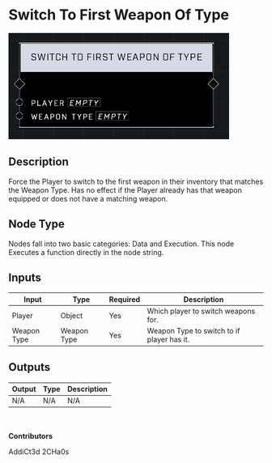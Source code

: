 # Switch To First Weapon Of Type
![](../../../.gitbook/assets/switch-to-first-weapon-of-type.png)
## Description
Force the Player to switch to the first weapon in their inventory that matches the Weapon Type. Has no effect if the Player already has that weapon equipped or does not have a matching weapon.

## Node Type
Nodes fall into two basic categories: Data and Execution. This node Executes a function directly in the node string.

## Inputs
| Input | Type | Required | Description |
|------------------|------------------|----------|--------------------------------------------------------------|
| Player | Object | Yes | Which player to switch weapons for. |
| Weapon Type | Weapon Type | Yes | Weapon Type to switch to if player has it. |

## Outputs
| Output | Type | Description |
|------------------|------------------|--------------------------------------------------------------|
| N/A | N/A | N/A |


\
\
**Contributors**

AddiCt3d 2CHa0s
